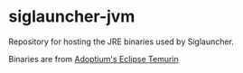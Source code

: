 # siglauncher-jvm
Repository for hosting the JRE binaries used by Siglauncher.

Binaries are from [Adoptium's Eclipse Temurin](https://adoptium.net/temurin/)
